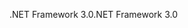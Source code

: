 <span data-ttu-id="a45f0-101">.NET Framework 3.0</span><span class="sxs-lookup"><span data-stu-id="a45f0-101">.NET Framework 3.0</span></span>